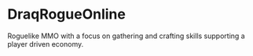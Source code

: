 # DraqRogueOnline
Roguelike MMO with a focus on gathering and crafting skills supporting a player driven economy.
